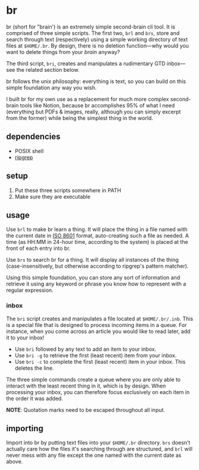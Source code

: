 # br
br (short for "brain') is an extremely simple second-brain cli tool. It is comprised of three simple scripts. The first two, `brl` and `brs`, store and search through text (respectively) using a simple working directory of text files at `$HOME/.br`. By design, there is no deletion function—why would you want to delete things from your _brain_ anyway?

The third script, `bri`, creates and manipulates a rudimentary GTD inbox—see the related section below.

br follows the unix philosophy: everything is text, so you can build on this simple foundation any way you wish.

I built br for my own use as a replacement for much more complex second-brain tools like Notion, because br accomplishes 95% of what I need (everything but PDFs & images, really, although you can simply excerpt from the former) while being the simplest thing in the world.

## dependencies
* POSIX shell
* [ripgrep](https://github.com/BurntSushi/ripgrep)

## setup
1. Put these three scripts somewhere in PATH
2. Make sure they are executable

## usage
Use `brl` to make br learn a thing. It will place the thing in a file named with the current date in [ISO 8601](https://en.wikipedia.org/wiki/ISO_8601) format, auto-creating such a file as needed. A time (as HH:MM in 24-hour time, according to the system) is placed at the front of each entry into br.

Use `brs` to search br for a thing. It will display all instances of the thing (case-insensitively, but otherwise according to ripgrep's pattern matcher).

Using this simple foundation, you can store any sort of information and retrieve it using any keyword or phrase you know how to represent with a regular expression.

### inbox
The `bri` script creates and manipulates a file located at `$HOME/.br/.inb`. This is a special file that is designed to process incoming items in a queue. For instance, when you come across an article you would like to read later, add it to your inbox!

- Use `bri` followed by any text to add an item to your inbox.
- Use `bri -g` to retrieve the first (least recent) item from your inbox.
- Use `bri -c` to complete the first (least recent) item in your inbox. This deletes the line.

The three simple commands create a queue where you are only able to interact with the least recent thing in it, which is by design. When processing your inbox, you can therefore focus exclusively on each item in the order it was added.

**NOTE**: Quotation marks need to be escaped throughout all input.

## importing
Import into br by putting text files into your `$HOME/.br` directory. `brs` doesn't actually care how the files it's searching through are structured, and `brl` will never mess with any file except the one named with the current date as above.
